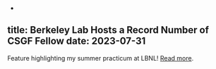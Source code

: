 -
title: Berkeley Lab Hosts a Record Number of CSGF Fellow
date: 2023-07-31
---
Feature highlighting my summer practicum at LBNL! [Read more](https://cs.lbl.gov/news-and-events/news/2023/berkeley-lab-hosts-a-record-17-csgf-fellows/).
